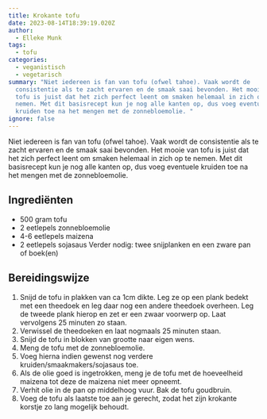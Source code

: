 ```yaml
---
title: Krokante tofu
date: 2023-08-14T18:39:19.020Z
author:
  - Elleke Munk
tags:
  - tofu
categories:
  - veganistisch
  - vegetarisch
summary: "Niet iedereen is fan van tofu (ofwel tahoe). Vaak wordt de
  consistentie als te zacht ervaren en de smaak saai bevonden. Het mooie van
  tofu is juist dat het zich perfect leent om smaken helemaal in zich op te
  nemen. Met dit basisrecept kun je nog alle kanten op, dus voeg eventuele
  kruiden toe na het mengen met de zonnebloemolie. "
ignore: false
---
```

Niet iedereen is fan van tofu (ofwel tahoe). Vaak wordt de consistentie als te zacht ervaren en de smaak saai bevonden. Het mooie van tofu is juist dat het zich perfect leent om smaken helemaal in zich op te nemen. Met dit basisrecept kun je nog alle kanten op, dus voeg eventuele kruiden toe na het mengen met de zonnebloemolie. 

## Ingrediënten
* 500 gram tofu
* 2 eetlepels zonnebloemolie
* 4-6 eetlepels maizena
* 2 eetlepels sojasaus
Verder nodig: twee snijplanken en een zware pan of boek(en)

## Bereidingswijze
1. Snijd de tofu in plakken van ca 1cm dikte. Leg ze op een plank bedekt met een theedoek en leg daar nog een andere theedoek overheen. Leg de tweede plank hierop en zet er een zwaar voorwerp op. Laat vervolgens 25 minuten zo staan. 
2. Verwissel de theedoeken en laat nogmaals 25 minuten staan.
3. Snijd de tofu in blokken van grootte naar eigen wens. 
4. Meng de tofu met de zonnebloemolie. 
5. Voeg hierna indien gewenst nog verdere kruiden/smaakmakers/sojasaus toe.
6. Als de olie goed is ingetrokken, meng je de tofu met de hoeveelheid maizena tot deze de maizena niet meer opneemt. 
7. Verhit olie in de pan op middelhoog vuur. Bak de tofu goudbruin.
8. Voeg de tofu als laatste toe aan je gerecht, zodat het zijn krokante korstje zo lang mogelijk behoudt.